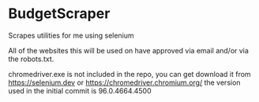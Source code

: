 # BudgetScraper
Scrapes utilities for me using selenium

All of the websites this will be used on have approved via email and/or via the robots.txt.

chromedriver.exe is not included in the repo, you can get download it from https://selenium.dev or https://chromedriver.chromium.org/
the version used in the initial commit is 96.0.4664.4500